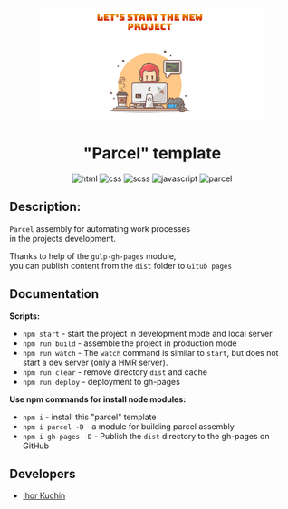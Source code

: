 <p align="center">
  <img src="readme-title.png" width="400" alt="Title">
</p>

<h1 align="center">
  "Parcel" template
</h1>

<p align="center">
  <img src="https://img.shields.io/badge/-html-red" alt="html">
  <img src="https://img.shields.io/badge/-css-blue" alt="css">
  <img src="https://img.shields.io/badge/-scss-red" alt="scss">
  <img src="https://img.shields.io/badge/-javascript-yellow" alt="javascript">
  <img src="https://img.shields.io/badge/-parcel-lightyellow" alt="parcel"> <br>
</p>

## Description:

`Parcel` assembly for automating work processes <br>
in the projects development.

Thanks to help of the `gulp-gh-pages` module, <br>
you can publish content from the `dist` folder to `Gitub pages`

## Documentation

**Scripts:**
- `npm start` - start the project in development mode and local server
- `npm run build` - assemble the project in production mode
- `npm run watch` - The `watch` command is similar to `start`, but does not start a dev server (only a HMR server).
- `npm run clear` - remove directory `dist` and cache
- `npm run deploy` - deployment to gh-pages

**Use npm commands for install node modules:**
- `npm i` - install this "parcel" template
- `npm i parcel -D` - a module for building parcel assembly
- `npm i gh-pages -D` - Publish the `dist` directory to the gh-pages on GitHub

## Developers

- [Ihor Kuchin](https://github.com/ik-web)
